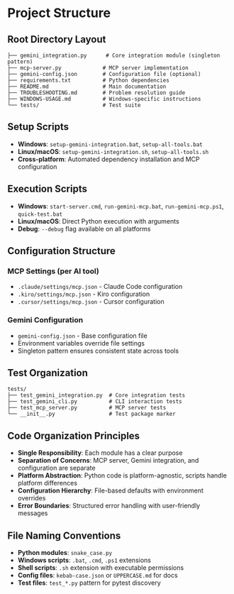 # Project Structure

## Root Directory Layout
```
├── gemini_integration.py      # Core integration module (singleton pattern)
├── mcp-server.py             # MCP server implementation
├── gemini-config.json        # Configuration file (optional)
├── requirements.txt          # Python dependencies
├── README.md                 # Main documentation
├── TROUBLESHOOTING.md        # Problem resolution guide
├── WINDOWS-USAGE.md          # Windows-specific instructions
└── tests/                    # Test suite
```

## Setup Scripts
- **Windows**: `setup-gemini-integration.bat`, `setup-all-tools.bat`
- **Linux/macOS**: `setup-gemini-integration.sh`, `setup-all-tools.sh`
- **Cross-platform**: Automated dependency installation and MCP configuration

## Execution Scripts
- **Windows**: `start-server.cmd`, `run-gemini-mcp.bat`, `run-gemini-mcp.ps1`, `quick-test.bat`
- **Linux/macOS**: Direct Python execution with arguments
- **Debug**: `--debug` flag available on all platforms

## Configuration Structure
### MCP Settings (per AI tool)
- `.claude/settings/mcp.json` - Claude Code configuration
- `.kiro/settings/mcp.json` - Kiro configuration  
- `.cursor/settings/mcp.json` - Cursor configuration

### Gemini Configuration
- `gemini-config.json` - Base configuration file
- Environment variables override file settings
- Singleton pattern ensures consistent state across tools

## Test Organization
```
tests/
├── test_gemini_integration.py  # Core integration tests
├── test_gemini_cli.py          # CLI interaction tests
├── test_mcp_server.py          # MCP server tests
└── __init__.py                 # Test package marker
```

## Code Organization Principles
- **Single Responsibility**: Each module has a clear purpose
- **Separation of Concerns**: MCP server, Gemini integration, and configuration are separate
- **Platform Abstraction**: Python code is platform-agnostic, scripts handle platform differences
- **Configuration Hierarchy**: File-based defaults with environment overrides
- **Error Boundaries**: Structured error handling with user-friendly messages

## File Naming Conventions
- **Python modules**: `snake_case.py`
- **Windows scripts**: `.bat`, `.cmd`, `.ps1` extensions
- **Shell scripts**: `.sh` extension with executable permissions
- **Config files**: `kebab-case.json` or `UPPERCASE.md` for docs
- **Test files**: `test_*.py` pattern for pytest discovery